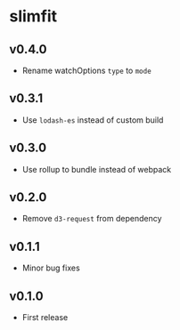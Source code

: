# slimfit

## v0.4.0
- Rename watchOptions `type` to `mode`

## v0.3.1
- Use `lodash-es` instead of custom build

## v0.3.0
- Use rollup to bundle instead of webpack

## v0.2.0
- Remove `d3-request` from dependency

## v0.1.1
- Minor bug fixes

## v0.1.0
- First release